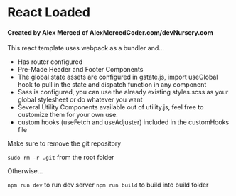 # React Loaded

#### Created by Alex Merced of AlexMercedCoder.com/devNursery.com

This react template uses webpack as a bundler and...

- Has router configured
- Pre-Made Header and Footer Components
- The global state assets are configured in gstate.js, import useGlobal hook to pull in the state and dispatch function in any component
- Sass is configured, you can use the already existing styles.scss as your global stylesheet or do whatever you want
- Several Utility Components available out of utility.js, feel free to customize them for your own use.
- custom hooks (useFetch and useAdjuster) included in the customHooks file

Make sure to remove the git repository

`sudo rm -r .git` from the root folder

Otherwise...

`npm run dev` to run dev server
`npm run build` to build into build folder
